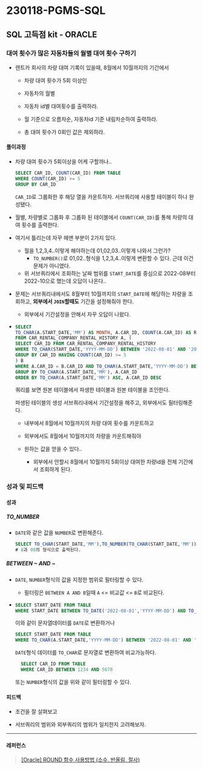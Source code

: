 # 230118-PGMS-SQL

## SQL 고득점 kit - ORACLE

### 대여 횟수가 많은 자동차들의 월별 대여 횟수 구하기

- 렌트카 회사의 차량 대여 기록이 있을때, 8월에서 10월까지의 기간에서 
  
  - 차량 대여 횟수가 5회 이상인 
  
  - 자동차의 월별 
  
  - 자동차 id별 대여횟수를 출력하라. 
  
  - 월 기준으로 오름차순, 자동차id 기준 내림차순하여 출력하라.
  
  - 총 대여 횟수가 0회인 값은 제외하라.

#### 풀이과정

- 차량 대여 횟수가 5회이상을 어케 구할까나..
  
  ```sql
  SELECT CAR_ID, COUNT(CAR_ID) FROM TABLE
  WHERE COUNT(CAR_ID) >= 5
  GROUP BY CAR_ID
  ```
  
  `CAR_ID`로 그룹화한 후 해당 열을 카운트하자. 서브쿼리에 사용할 테이블이 하나 완성됐다.

- 월별, 차량별로 그룹화 후 그룹화 된 테이블에서 `COUNT(CAR_ID)`를 통해 차량의 대여 횟수를 출력한다.

- 여기서 틀리는데 자꾸 헤맨 부분이 2가지 있다.
  
  - 월을 1,2,3,4..이렇게 해야하는데 01,02,03..이렇게 나와서 그런가?
    - `TO_NUMBER()`로 01,02..형식을 1,2,3,4..이렇게 변환할 수 있다. 근데 이건 문제가 아니였다.
  - 위 서브쿼리에서 조회하는 날짜 범위를 `START_DATE`를 중심으로 2022-08부터 2022-10으로 했는데 오답이 나온다..

- 문제는 서브쿼리내에서도 8월부터 10월까지의 `START_DATE`에 해당하는 차량을 조회하고, **외부에서 `JOIN`할때도** 기간을 설정해줘야 한다.
  
  - 외부에서 기간설정을 안해서 자꾸 오답이 나왔다.

- ```sql
  SELECT
  TO_CHAR(A.START_DATE,'MM') AS MONTH, A.CAR_ID, COUNT(A.CAR_ID) AS RECORDS 
  FROM CAR_RENTAL_COMPANY_RENTAL_HISTORY A, (
  SELECT CAR_ID FROM CAR_RENTAL_COMPANY_RENTAL_HISTORY
  WHERE TO_CHAR(START_DATE,'YYYY-MM-DD') BETWEEN '2022-08-01' AND '2022-10-31'
  GROUP BY CAR_ID HAVING COUNT(CAR_ID) >= 5
  ) B 
  WHERE A.CAR_ID = B.CAR_ID AND TO_CHAR(A.START_DATE,'YYYY-MM-DD') BETWEEN '2022-08-01' AND '2022-10-31'
  GROUP BY TO_CHAR(A.START_DATE,'MM'), A.CAR_ID
  ORDER BY TO_CHAR(A.START_DATE,'MM') ASC, A.CAR_ID DESC
  ```
  
  쿼리를 보면 원본 테이블에서 파생한 테이블과 원본 테이블을 조인한다.
  
  파생된 테이블의 생성 서브쿼리내에서 기간설정을 해주고, 외부에서도 필터링해준다.
  
  - 내부에서 8월에서 10월까지의 차량 대여 횟수를 카운트하고
  
  - 외부에서도 8월에서 10월까지의 차량을 카운트해줘야
  
  - 원하는 값을 얻을 수 있다..
    
    - 외부에서 안할시 8월에서 10월까지 5회이상 대여한 차량id을 전체 기간에서 조회하게 된다.

### 성과 및 피드백

#### 성과

##### TO_NUMBER

- `DATE`와 같은 값을 `NUMBER`로 변환해준다.
  
  ```sql
  SELECT TO_CHAR(START_DATE,'MM'),TO_NUMBER(TO_CHAR(START_DATE,'MM')) FROM TABLE
  # 8과 08의 형식으로 출력된다.
  ```

##### BETWEEN \~ AND \~

- `DATE`, `NUMBER`형식의 값을 지정한 범위로 필터링할 수 있다.
  
  - 필터링은 `BETWEEN A AND B`일때 `A` <= 비교값 <= `B`로 비교된다.

- ```sql
  SELECT START_DATE FROM TABLE
  WHERE START_DATE BETWEEN TO_DATE('2022-08-01','YYYY-MM-DD') AND TO_DATE('2022-10-31','YYYY-MM-DD')
  ```
  
  이와 같이 문자열데이터를 `DATE`로 변환하거나
  
  ```sql
  SELECT START_DATE FROM TABLE
  WHERE TO_CHAR(A.START_DATE,'YYYY-MM-DD') BETWEEN '2022-08-01' AND '2022-10-31'
  ```
  
  `DATE`형식 데이터를 `TO_CHAR`로 문자열로 변환하여 비교가능하다.
  
  ```sql
    SELECT CAR_ID FROM TABLE
    WHERE CAR_ID BETWEEN 1234 AND 5678
  ```
  
  또는 `NUMBER`형식의 값을 위와 같이 필터링할 수 있다.

#### 피드백

- 조건을 잘 살펴보고

- 서브쿼리의 범위와 외부쿼리의 범위가 일치한지 고려해보자.

---

#### 레퍼런스

> [[Oracle] ROUND 함수 사용방법 (소수, 반올림, 절사)](https://gent.tistory.com/241)
